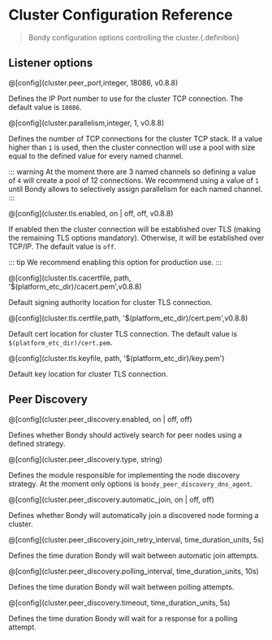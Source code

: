 # Cluster Configuration Reference
> Bondy configuration options controlling the cluster.{.definition}


## Listener options

@[config](cluster.peer_port,integer, 18086, v0.8.8)

Defines the IP Port number to use for the cluster TCP connection.
The default value is `18086`.

@[config](cluster.parallelism,integer, 1, v0.8.8)

Defines the number of TCP connections for the cluster TCP stack. If a value higher than `1` is used, then the cluster connection will use a pool with size equal to the defined value for every named channel.

::: warning
At the moment there are 3 named channels so defining a value of `4` will create a pool of 12 connections. We recommend using a value of `1` until Bondy allows to selectively assign parallelism for each named channel.
:::

@[config](cluster.tls.enabled, on | off, off, v0.8.8)

If enabled then the cluster connection will be established over TLS (making the remaining TLS options mandatory). Otherwise, it will be established over TCP/IP.
The default value is `off`.

::: tip
We recommend enabling this option for production use.
:::

@[config](cluster.tls.cacertfile, path, '$(platform_etc_dir)/cacert.pem',v0.8.8)

Default signing authority location for cluster TLS connection.

@[config](cluster.tls.certfile,path, '$(platform_etc_dir)/cert.pem',v0.8.8)

Default cert location for cluster TLS connection.
The default value is `$(platform_etc_dir)/cert.pem`.


@[config](cluster.tls.keyfile, path, '$(platform_etc_dir)/key.pem')

Default key location for cluster TLS connection.



## Peer Discovery

@[config](cluster.peer_discovery.enabled, on | off, off)

Defines whether Bondy should actively search for peer nodes using a defined strategy.

@[config](cluster.peer_discovery.type, string)

Defines the module responsible for implementing the node discovery strategy. At the moment only options is `bondy_peer_discovery_dns_agent`.


@[config](cluster.peer_discovery.automatic_join, on | off, off)

Defines whether Bondy will automatically join a discovered node forming a cluster.

@[config](cluster.peer_discovery.join_retry_interval, time_duration_units, 5s)

Defines the time duration Bondy will wait between automatic join attempts.

@[config](cluster.peer_discovery.polling_interval, time_duration_units, 10s)

Defines the time duration Bondy will wait between polling attempts.

@[config](cluster.peer_discovery.timeout, time_duration_units, 5s)

Defines the time duration Bondy will wait for a response for a polling attempt.
